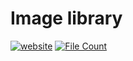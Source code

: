 # Image library
[![website](https://github.takahashi65.info/lib_badge/image_webp.svg)](https://github.com/Suzhou65/Suzhou65.github.io/tree/master/lib_img)
[![File Count](https://img.shields.io/github/directory-file-count/Suzhou65/Suzhou65.github.io/lib_img)](https://shields.io/category/size)
